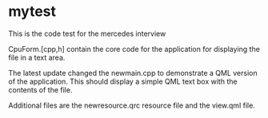 # mytest

This is the code test for the mercedes interview

CpuForm.[cpp,h] contain the core code for the application for displaying the file in a text area.

The latest update changed the newmain.cpp to demonstrate a QML version of the application. This should display a simple QML text box with the contents of the file.

Additional files are the newresource.qrc resource file and the view.qml file. 


